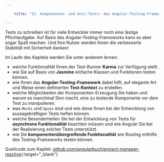 ```yaml
---

    title: "13. Komponenten- und Unit-Tests: das Angular-Testing-Framework"

---
```

Tests zu schreiben ist für viele Entwickler immer noch eine lästige Pflichtaufgabe. Auf Basis des Angular-Testing-Frameworks kann es aber sogar Spaß machen. Und Ihre Nutzer werden Ihnen die verbesserte Stabilität mit Sicherheit danken!

Im Laufe des Kapitels werden Sie unter anderem lernen:
- welche Funktionalität Ihnen der Test-Runner **Karma** zur Verfügung stellt.
- wie Sie auf Basis von **Jasmine** einfache Klassen und Funktionen testen können.
- wie Ihnen das **Angular-Testing-Framework** dabei hilft, auf elegante Art und Weise
einen definierten **Test-Kontext** zu erstellen.
- welche Möglichkeiten der Komponenten-Erzeugung Sie haben und warum es manchmal Sinn macht, eine zu testende Komponente vor dem Test zu manipulieren.
- was `Mocks` und `Spies` sind und wie diese Ihnen bei der Entwicklung von aussagekräftigen Tests helfen können.
- welche Besonderheiten Sie bei der Entwicklung von Tests für **asynchrone Funktionalität** beachten müssen und wie Angular Sie bei der Realisierung solcher Tests
unterstützt.
- wie Sie **komponentenübergreifende Funktionalität** wie Routing mithilfe des Testing-Frameworks testen können.

Quellcode zum Kapitel: [github.com/angularbuch/project-manager-reactive](github.com/angularbuch/project-manager-reactive){:target="_blank"}
